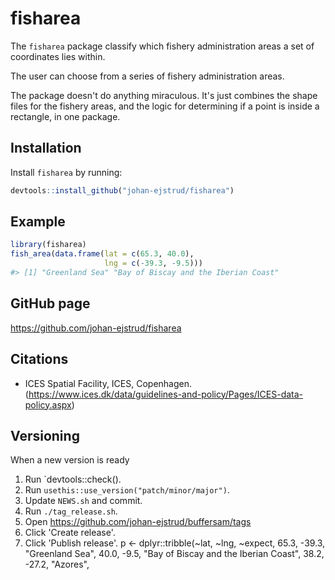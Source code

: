 # fisharea

<!-- badges: start -->
<!-- badges: end -->

The `fisharea` package classify which fishery administration areas a set of  coordinates lies within.

The user can choose from a series of fishery administration areas. 

The package doesn't do anything miraculous. It's just combines the shape files for the fishery areas, and the logic for determining if a point is inside a rectangle, in one package. 


## Installation

Install `fisharea` by running:

``` r
devtools::install_github("johan-ejstrud/fisharea")
```

## Example
``` r
library(fisharea)
fish_area(data.frame(lat = c(65.3, 40.0), 
                     lng = c(-39.3, -9.5)))
#> [1] "Greenland Sea" "Bay of Biscay and the Iberian Coast"
```

## GitHub page

https://github.com/johan-ejstrud/fisharea

## Citations

- ICES Spatial Facility, ICES, Copenhagen. (https://www.ices.dk/data/guidelines-and-policy/Pages/ICES-data-policy.aspx)

## Versioning

When a new version is ready
1. Run `devtools::check().
1. Run `usethis::use_version("patch/minor/major")`.
1. Update `NEWS.sh` and commit.
1. Run `./tag_release.sh`.
1. Open https://github.com/johan-ejstrud/buffersam/tags
1. Click 'Create release'.
1. Click 'Publish release'.
  p <-
    dplyr::tribble(~lat, ~lng, ~expect,
                   65.3, -39.3, "Greenland Sea",
                   40.0,  -9.5, "Bay of Biscay and the Iberian Coast",
                   38.2, -27.2, "Azores",
